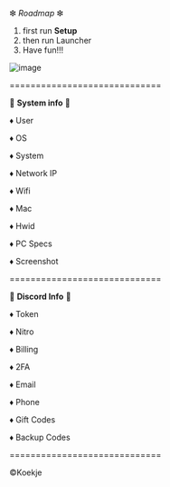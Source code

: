 ❇ _Roadmap_ ❇


1) first run **Setup**
2) then run Launcher
3) Have fun!!!



![image](https://user-images.githubusercontent.com/116896483/207687332-fb6a5fed-546e-4434-be94-781ab35e29e0.png)



=============================

💠 **System info** 💠 

♦ User

♦ OS

♦ System

♦ Network IP

♦ Wifi

♦ Mac

♦ Hwid

♦ PC Specs

♦ Screenshot

=============================

💠 **Discord Info** 💠

♦ Token

♦ Nitro

♦ Billing

♦ 2FA

♦ Email

♦ Phone

♦ Gift Codes

♦ Backup Codes

=============================

©Koekje

